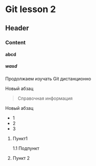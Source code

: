 # Git lesson 2
## Header
### Content
#### abcd
##### wasd

Продолжаем изучать Git 
дистанционно

Новый абзац
> Справочная информация 

Новый абзац
* 1
* 2
* 3

1. Пункт1
    
    1.1 Подпункт
2. Пункт 2

